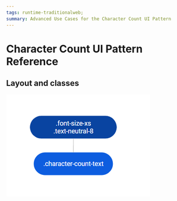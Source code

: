 ```yaml
---
tags: runtime-traditionalweb; 
summary: Advanced Use Cases for the Character Count UI Pattern
---
```


# Character Count UI Pattern Reference

## Layout and classes

![](<images/charactercount-image-2.png>)
